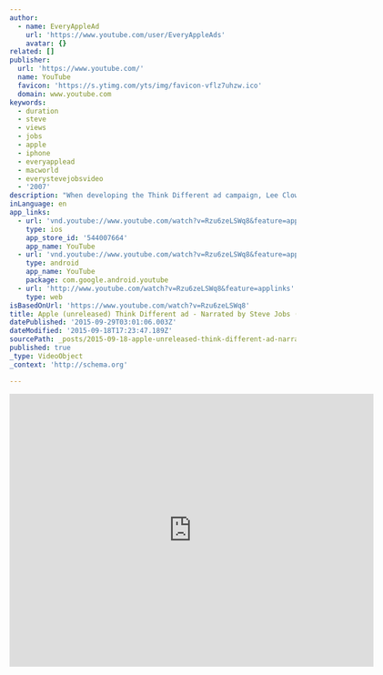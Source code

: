 ```yaml
---
author:
  - name: EveryAppleAd
    url: 'https://www.youtube.com/user/EveryAppleAds'
    avatar: {}
related: []
publisher:
  url: 'https://www.youtube.com/'
  name: YouTube
  favicon: 'https://s.ytimg.com/yts/img/favicon-vflz7uhzw.ico'
  domain: www.youtube.com
keywords:
  - duration
  - steve
  - views
  - jobs
  - apple
  - iphone
  - everyapplead
  - macworld
  - everystevejobsvideo
  - '2007'
description: "When developing the Think Different ad campaign, Lee Clow from Apple's agency TBWA\\Chiat\\Day asked Steve Jobs to narrate the ad. Steve was reluctant initially because he didn't want people that viewed the ad to relate to him, but the Apple. He finally obliged but in the end, Apple choose to use Richard Dreyfus' voice."
inLanguage: en
app_links:
  - url: 'vnd.youtube://www.youtube.com/watch?v=Rzu6zeLSWq8&feature=applinks'
    type: ios
    app_store_id: '544007664'
    app_name: YouTube
  - url: 'vnd.youtube://www.youtube.com/watch?v=Rzu6zeLSWq8&feature=applinks'
    type: android
    app_name: YouTube
    package: com.google.android.youtube
  - url: 'http://www.youtube.com/watch?v=Rzu6zeLSWq8&feature=applinks'
    type: web
isBasedOnUrl: 'https://www.youtube.com/watch?v=Rzu6zeLSWq8'
title: Apple (unreleased) Think Different ad - Narrated by Steve Jobs (1997)
datePublished: '2015-09-29T03:01:06.003Z'
dateModified: '2015-09-18T17:23:47.189Z'
sourcePath: _posts/2015-09-18-apple-unreleased-think-different-ad-narrated-by-steve-jo.md
published: true
_type: VideoObject
_context: 'http://schema.org'

---
```

<iframe src="https://cdn.embedly.com/widgets/media.html?src=https%3A%2F%2Fwww.youtube.com%2Fembed%2FRzu6zeLSWq8%3Ffeature%3Doembed&amp;url=https%3A%2F%2Fwww.youtube.com%2Fwatch%3Fv%3DRzu6zeLSWq8&amp;image=https%3A%2F%2Fi.ytimg.com%2Fvi%2FRzu6zeLSWq8%2Fhqdefault.jpg&amp;key=b7d04c9b404c499eba89ee7072e1c4f7&amp;type=text%2Fhtml&amp;schema=youtube" width="640" height="480" scrolling="no" frameborder="0" allowfullscreen="allowfullscreen" style=""></iframe>